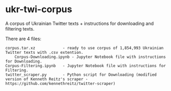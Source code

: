 # ukr-twi-corpus
A corpus of Ukrainian Twitter texts + instructions for downloading and filtering texts.

There are 4 files:

 	corpus.tar.xz            - ready to use corpus of 1,854,993 Ukrainian Twitter texts with .csv extention. 
        Corpus-Downloading.ipynb - Jupyter Notebook file with instructions for Downloading.
	Corpus-Filtering.ipynb 	 - Jupyter Notebook file with instructions for Filtering.
	twitter_scraper.py       - Python script for Downloading (modified version of Kenneth Reitz's scraper - https://github.com/kennethreitz/twitter-scraper)

